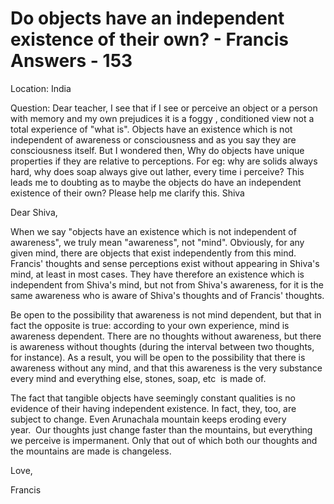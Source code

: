 # Do objects have an independent existence of their own? - Francis Answers - 153

Location: India&nbsp;

Question: Dear teacher, I see that if I see or perceive an object or a person with memory and my own prejudices it is a foggy , conditioned view not a total experience of "what is". Objects have an existence which is not independent of awareness or consciousness and as you say they are consciousness itself. But I wondered then, Why do objects have unique properties if they are relative to perceptions. For eg: why are solids always hard, why does soap always give out lather, every time i perceive? This leads me to doubting as to maybe the objects do have an independent existence of their own? Please help me clarify this. Shiva

Dear Shiva,

When we say "objects have an existence which is not independent of awareness", we truly mean "awareness", not "mind". Obviously, for any given mind, there are objects that exist independently from this mind. Francis' thoughts and sense perceptions exist without appearing in Shiva's mind, at least in most cases. They have therefore an existence which is independent from Shiva's mind, but not from Shiva's awareness, for it is the same awareness who is aware of Shiva's thoughts and of Francis' thoughts.

Be open to the possibility that awareness is not mind dependent, but that in fact the opposite is true: according to your own experience, mind is awareness dependent. There are no thoughts without awareness, but there is awareness without thoughts (during the interval between two thoughts, for instance). As a result, you will be open to the possibility that there is awareness without any mind, and that this awareness is the very substance every mind&nbsp;and everything else, stones, soap, etc&nbsp;&nbsp;is made of.

The fact that tangible objects have seemingly constant qualities is no evidence of their having independent existence. In fact, they, too, are subject to change. Even Arunachala mountain keeps eroding every year.&nbsp;&nbsp;Our thoughts just change faster than the mountains, but everything we perceive is impermanent. Only that out of which both our thoughts and the mountains are made is changeless.

Love,

Francis

